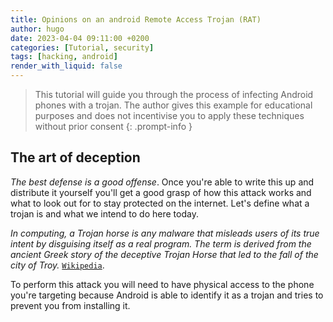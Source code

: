 ```yaml
---
title: Opinions on an android Remote Access Trojan (RAT)
author: hugo
date: 2023-04-04 09:11:00 +0200
categories: [Tutorial, security]
tags: [hacking, android]
render_with_liquid: false
---
```



> This tutorial will guide you through the process of infecting Android phones with a trojan. The author gives this example for educational purposes and does not incentivise you to apply these techniques without prior consent
{: .prompt-info }

## The art of deception

_The best defense is a good offense_. Once you're able to write this up and distribute it yourself you'll get a good grasp of how this attack works and what to look out for to stay protected on the internet. Let's define what a trojan is and what we intend to do here today.

<em>In computing, a Trojan horse is any malware that misleads users of its true intent by disguising itself as a real program. The term is derived from the ancient Greek story of the deceptive Trojan Horse that led to the fall of the city of Troy.</em> [`Wikipedia`](https://en.wikipedia.org/wiki/Trojan_horse_(computing)).

To perform this attack you will need to have physical access to the phone you're targeting because Android is able to identify it as a trojan and tries to prevent you from installing it.
